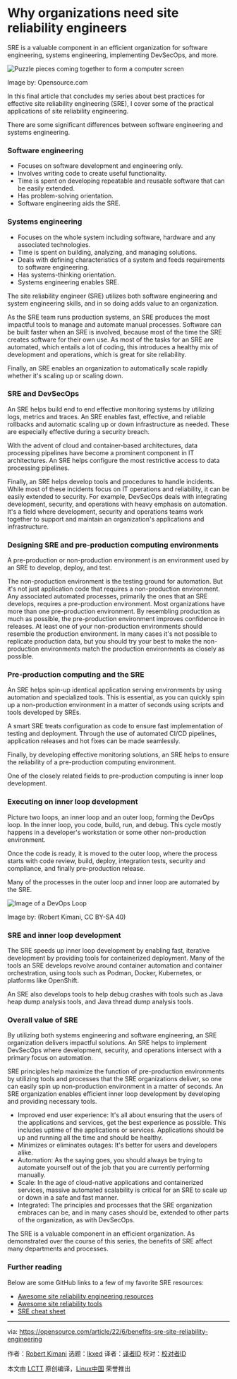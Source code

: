 [#]: subject: "Why organizations need site reliability engineers"
[#]: via: "https://opensource.com/article/22/6/benefits-sre-site-reliability-engineering"
[#]: author: "Robert Kimani https://opensource.com/users/robert-charles"
[#]: collector: "lkxed"
[#]: translator: " "
[#]: reviewer: " "
[#]: publisher: " "
[#]: url: " "

Why organizations need site reliability engineers
======
SRE is a valuable component in an efficient organization for software engineering, systems engineering, implementing DevSecOps, and more.

![Puzzle pieces coming together to form a computer screen][1]

Image by: Opensource.com

In this final article that concludes my series about best practices for effective site reliability engineering (SRE), I cover some of the practical applications of site reliability engineering.

There are some significant differences between software engineering and systems engineering.

### Software engineering

* Focuses on software development and engineering only.
* Involves writing code to create useful functionality.
* Time is spent on developing repeatable and reusable software that can be easily extended.
* Has problem-solving orientation.
* Software engineering aids the SRE.

### Systems engineering

* Focuses on the whole system including software, hardware and any associated technologies.
* Time is spent on building, analyzing, and managing solutions.
* Deals with defining characteristics of a system and feeds requirements to software engineering.
* Has systems-thinking orientation.
* Systems engineering enables SRE.

The site reliability engineer (SRE) utilizes both software engineering and system engineering skills, and in so doing adds value to an organization.

As the SRE team runs production systems, an SRE produces the most impactful tools to manage and automate manual processes. Software can be built faster when an SRE is involved, because most of the time the SRE creates software for their own use. As most of the tasks for an SRE are automated, which entails a lot of coding, this introduces a healthy mix of development and operations, which is great for site reliability.

Finally, an SRE enables an organization to automatically scale rapidly whether it's scaling up or scaling down.

### SRE and DevSecOps

An SRE helps build end to end effective monitoring systems by utilizing logs, metrics and traces. An SRE enables fast, effective, and reliable rollbacks and automatic scaling up or down infrastructure as needed. These are especially effective during a security breach.

With the advent of cloud and container-based architectures, data processing pipelines have become a prominent component in IT architectures. An SRE helps configure the most restrictive access to data processing pipelines.

Finally, an SRE helps develop tools and procedures to handle incidents. While most of these incidents focus on IT operations and reliability, it can be easily extended to security. For example, DevSecOps deals with integrating development, security, and operations with heavy emphasis on automation. It's a field where development, security and operations teams work together to support and maintain an organization's applications and infrastructure.

### Designing SRE and pre-production computing environments

A pre-production or non-production environment is an environment used by an SRE to develop, deploy, and test.

The non-production environment is the testing ground for automation. But it's not just application code that requires a non-production environment. Any associated automated processes, primarily the ones that an SRE develops, requires a pre-production environment. Most organizations have more than one pre-production environment. By resembling production as much as possible, the pre-production environment improves confidence in releases. At least one of your non-production environments should resemble the production environment. In many cases it's not possible to replicate production data, but you should try your best to make the non-production environments match the production environments as closely as possible.

### Pre-production computing and the SRE

An SRE helps spin-up identical application serving environments by using automation and specialized tools. This is essential, as you can quickly spin up a non-production environment in a matter of seconds using scripts and tools developed by SREs.

A smart SRE treats configuration as code to ensure fast implementation of testing and deployment. Through the use of automated CI/CD pipelines, application releases and hot fixes can be made seamlessly.

Finally, by developing effective monitoring solutions, an SRE helps to ensure the reliability of a pre-production computing environment.

One of the closely related fields to pre-production computing is inner loop development.

### Executing on inner loop development

Picture two loops, an inner loop and an outer loop, forming the DevOps loop. In the inner loop, you code, build, run, and debug. This cycle mostly happens in a developer's workstation or some other non-production environment.

Once the code is ready, it is moved to the outer loop, where the process starts with code review, build, deploy, integration tests, security and compliance, and finally pre-production release.

Many of the processes in the outer loop and inner loop are automated by the SRE.

![Image of a DevOps Loop][3]

Image by: (Robert Kimani, CC BY-SA 40)

### SRE and inner loop development

The SRE speeds up inner loop development by enabling fast, iterative development by providing tools for containerized deployment. Many of the tools an SRE develops revolve around container automation and container orchestration, using tools such as Podman, Docker, Kubernetes, or platforms like OpenShift.

An SRE also develops tools to help debug crashes with tools such as Java heap dump analysis tools, and Java thread dump analysis tools.

### Overall value of SRE

By utilizing both systems engineering and software engineering, an SRE organization delivers impactful solutions. An SRE helps to implement DevSecOps where development, security, and operations intersect with a primary focus on automation.

SRE principles help maximize the function of pre-production environments by utilizing tools and processes that the SRE organizations deliver, so one can easily spin up non-production environment in a matter of seconds. An SRE organization enables efficient inner loop development by developing and providing necessary tools.

* Improved end user experience: It's all about ensuring that the users of the applications and services, get the best experience as possible. This includes uptime of the applications or services. Applications should be up and running all the time and should be healthy.
* Minimizes or eliminates outages: It's better for users and developers alike.
* Automation: As the saying goes, you should always be trying to automate yourself out of the job that you are currently performing manually.
* Scale: In the age of cloud-native applications and containerized services, massive automated scalability is critical for an SRE to scale up or down in a safe and fast manner.
* Integrated: The principles and processes that the SRE organization embraces can be, and in many cases should be, extended to other parts of the organization, as with DevSecOps.

The SRE is a valuable component in an efficient organization. As demonstrated over the course of this series, the benefits of SRE affect many departments and processes.

### Further reading

Below are some GitHub links to a few of my favorite SRE resources:

* [Awesome site reliability engineering resources][4]
* [Awesome site reliability tools][5]
* [SRE cheat sheet][6]

--------------------------------------------------------------------------------

via: https://opensource.com/article/22/6/benefits-sre-site-reliability-engineering

作者：[Robert Kimani][a]
选题：[lkxed][b]
译者：[译者ID](https://github.com/译者ID)
校对：[校对者ID](https://github.com/校对者ID)

本文由 [LCTT](https://github.com/LCTT/TranslateProject) 原创编译，[Linux中国](https://linux.cn/) 荣誉推出

[a]: https://opensource.com/users/robert-charles
[b]: https://github.com/lkxed
[1]: https://opensource.com/sites/default/files/lead-images/puzzle_computer_solve_fix_tool.png
[2]: https://opensource.com/downloads/guide-implementing-devsecops
[3]: https://opensource.com/sites/default/files/2022-06/SREFinalDevOps-Loop.png
[4]: https://github.com/dastergon/awesome-sre
[5]: https://github.com/SquadcastHub/awesome-sre-tools
[6]: https://github.com/shibumi/SRE-cheat-sheet

